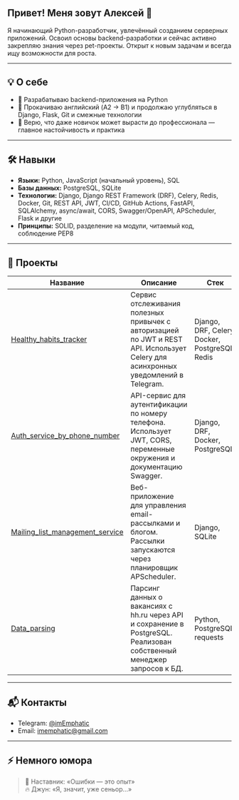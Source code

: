 ## Привет! Меня зовут Алексей 👋

Я начинающий Python-разработчик, увлечённый созданием серверных приложений. Освоил основы backend-разработки и сейчас активно закрепляю знания через pet-проекты. Открыт к новым задачам и всегда ищу возможности для роста.

---

## 💡 О себе

- 🔧 Разрабатываю backend-приложения на Python  
- 🌱 Прокачиваю английский (A2 → B1) и продолжаю углубляться в Django, Flask, Git и смежные технологии  
- 🧠 Верю, что даже новичок может вырасти до профессионала — главное настойчивость и практика  

---

## 🛠 Навыки

- **Языки:** Python, JavaScript (начальный уровень), SQL  
- **Базы данных:** PostgreSQL, SQLite  
- **Технологии:** Django, Django REST Framework (DRF), Celery, Redis, Docker, Git, REST API, JWT, CI/CD, GitHub Actions, FastAPI, SQLAlchemy, async/await, CORS, Swagger/OpenAPI, APScheduler, Flask и другие
- **Принципы:** SOLID, разделение на модули, читаемый код, соблюдение PEP8

---

## 📂 Проекты

| Название | Описание | Стек |
|---------|----------|------|
| [Healthy_habits_tracker](https://github.com/imEmphatic/Healthy_habits_tracker) | Сервис отслеживания полезных привычек с авторизацией по JWT и REST API. Использует Celery для асинхронных уведомлений в Telegram. | Django, DRF, Celery, Docker, PostgreSQL, Redis |
| [Auth_service_by_phone_number](https://github.com/imEmphatic/Auth_service_by_phone_number) | API-сервис для аутентификации по номеру телефона. Использует JWT, CORS, переменные окружения и документацию Swagger. | Django, DRF, Docker, PostgreSQL |
| [Mailing_list_management_service](https://github.com/imEmphatic/Mailing_list_management_service) | Веб-приложение для управления email-рассылками и блогом. Рассылки запускаются через планировщик APScheduler. | Django, SQLite |
| [Data_parsing](https://github.com/imEmphatic/Data_parsing) | Парсинг данных о вакансиях с hh.ru через API и сохранение в PostgreSQL. Реализован собственный менеджер запросов к БД. | Python, PostgreSQL, requests |

---

## 📬 Контакты

- Telegram: [@imEmphatic](https://t.me/imEmphatic)  
- Email: imemphatic@gmail.com  

---

## ⚡ Немного юмора

> 🧘 Наставник: «Ошибки — это опыт»  
> 🔥 Джун: «Я, значит, уже сеньор…»
